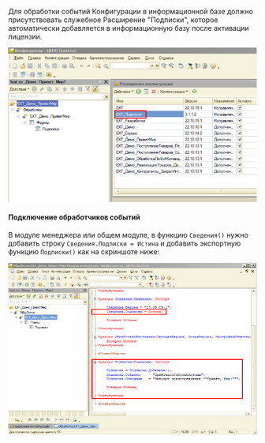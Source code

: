 Для обработки событий Конфигурации в информационной базе должно присутствовать служебное Расширение "Подписки", которое автоматически добавляется в информационную базу после активации лицензии.

![Screenshot](../img/%D0%9F%D0%BE%D0%B4%D0%BF%D0%B8%D1%81%D0%BA%D0%B8.png)

#### Подключение обработчиков событий

В модуле менеджера или общем модуле, в функцию `Сведения()` нужно добавить строку `Сведения.Подписки = Истина` и добавить экспортную функцию `Подписки()` как на скриншоте ниже:

![Screenshot](../img/%D0%9E%D1%82%D0%BC%D0%B5%D1%87%D0%B5%D0%BD%D1%8B%20%D0%BF%D0%BE%D0%B4%D0%BF%D0%B8%D1%81%D0%BA%D0%B8%20%D0%B2%20%D0%BC%D0%BE%D0%B4%D1%83%D0%BB%D0%B5.png)
